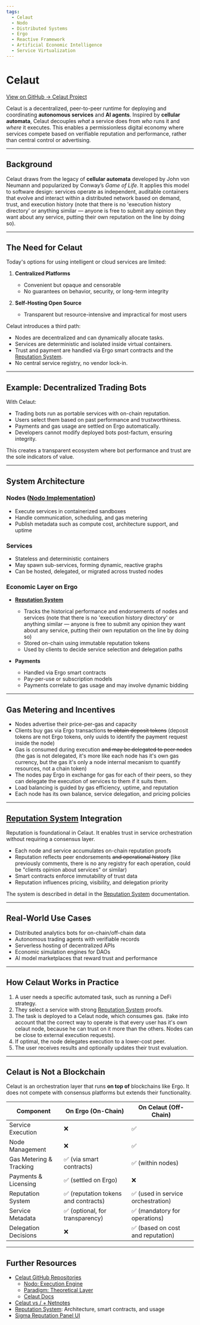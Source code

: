 ```yaml
---
tags:  
  - Celaut  
  - Nodo  
  - Distributed Systems  
  - Ergo  
  - Reactive Framework  
  - Artificial Economic Intelligence  
  - Service Virtualization  
---
```


# Celaut

[View on GitHub → Celaut Project](https://github.com/celaut-project)

Celaut is a decentralized, peer-to-peer runtime for deploying and coordinating **autonomous services** and **AI agents**. Inspired by **cellular automata**, Celaut decouples *what* a service does from *who* runs it and *where* it executes. This enables a permissionless digital economy where services compete based on verifiable reputation and performance, rather than central control or advertising.

---

## Background

Celaut draws from the legacy of **cellular automata** developed by John von Neumann and popularized by Conway’s *Game of Life*. It applies this model to software design: services operate as independent, auditable containers that evolve and interact within a distributed network based on demand, trust, and execution history (note that there is no 'execution history directory' or anything similar — anyone is free to submit any opinion they want about any service, putting their own reputation on the line by doing so).

---

## The Need for Celaut

Today's options for using intelligent or cloud services are limited:

1. **Centralized Platforms**
      - Convenient but opaque and censorable
      - No guarantees on behavior, security, or long-term integrity

2. **Self-Hosting Open Source**
      - Transparent but resource-intensive and impractical for most users

Celaut introduces a third path:

- Nodes are decentralized and can dynamically allocate tasks.
- Services are deterministic and isolated inside virtual containers.
- Trust and payment are handled via Ergo smart contracts and the [Reputation System](reputation-system.md).
- No central service registry, no vendor lock-in.

---

## Example: Decentralized Trading Bots

With Celaut:

- Trading bots run as portable services with on-chain reputation.
- Users select them based on past performance and trustworthiness.
- Payments and gas usage are settled on Ergo automatically.
- Developers cannot modify deployed bots post-factum, ensuring integrity.

This creates a transparent ecosystem where bot performance and trust are the sole indicators of value.

---

## System Architecture

### Nodes ([Nodo Implementation](https://github.com/celaut-project/nodo))

- Execute services in containerized sandboxes
- Handle communication, scheduling, and gas metering
- Publish metadata such as compute cost, architecture support, and uptime

### Services

- Stateless and deterministic containers
- May spawn sub-services, forming dynamic, reactive graphs
- Can be hosted, delegated, or migrated across trusted nodes

### Economic Layer on Ergo

- **[Reputation System](reputation-system.md)**  
    - Tracks the historical performance and endorsements of nodes and services (note that there is no 'execution history directory' or anything similar — anyone is free to submit any opinion they want about any service, putting their own reputation on the line by doing so)
    - Stored on-chain using immutable reputation tokens
    - Used by clients to decide service selection and delegation paths

- **Payments**
    - Handled via Ergo smart contracts
    - Pay-per-use or subscription models
    - Payments correlate to gas usage and may involve dynamic bidding

---

## Gas Metering and Incentives

- Nodes advertise their price-per-gas and capacity
- Clients buy gas via Ergo transactions ~~to obtain deposit tokens~~ (deposit tokens are not Ergo tokens, only uuids to identify the payment request inside the node)
- Gas is consumed during execution ~~and may be delegated to peer nodes~~ (the gas is not delegated, it's more like each node has it's own gas currency, but the gas it's only a node internal mecanism to quantify resources, not a chain token)
- The nodes pay Ergo in exchange for gas for each of their peers, so they can delegate the execution of services to them if it suits them.
- Load balancing is guided by gas efficiency, uptime, and reputation
- Each node has its own balance, service delegation, and pricing policies

---

## [Reputation System](reputation-system.md) Integration

Reputation is foundational in Celaut. It enables trust in service orchestration without requiring a consensus layer.

- Each node and service accumulates on-chain reputation proofs
- Reputation reflects peer endorsements ~~and operational history~~ (like previously comments, there is no any registry for each operation, could be "clients opinion about services" or similar)
- Smart contracts enforce immutability of trust data
- Reputation influences pricing, visibility, and delegation priority

The system is described in detail in the [Reputation System](reputation-system.md) documentation.

---

## Real-World Use Cases

- Distributed analytics bots for on-chain/off-chain data
- Autonomous trading agents with verifiable records
- Serverless hosting of decentralized APIs
- Economic simulation engines for DAOs
- AI model marketplaces that reward trust and performance

---

## How Celaut Works in Practice

1. A user needs a specific automated task, such as running a DeFi strategy.
2. They select a service with strong [Reputation System](reputation-system.md) proofs.
3. The task is deployed to a Celaut node, which consumes gas.  (take into account that the correct way to operate is that every user has it's own celaut node, because he can trust on it more than the others. Nodes can be close to external execution requests).
4. If optimal, the node delegates execution to a lower-cost peer.
5. The user receives results and optionally updates their trust evaluation.

---

## Celaut is Not a Blockchain

Celaut is an orchestration layer that runs **on top of** blockchains like Ergo. It does not compete with consensus platforms but extends their functionality.

| Component               | On Ergo (On-Chain)                  | On Celaut (Off-Chain)               |
|-------------------------|-------------------------------------|-------------------------------------|
| Service Execution       | ❌                                  | ✅                                   |
| Node Management         | ❌                                  | ✅                                   |
| Gas Metering & Tracking | ✅ (via smart contracts)             | ✅ (within nodes)                    |
| Payments & Licensing    | ✅ (settled on Ergo)                 | ❌                                   |
| Reputation System       | ✅ (reputation tokens and contracts) | ✅ (used in service orchestration)   |
| Service Metadata        | ✅ (optional, for transparency)      | ✅ (mandatory for operations)        |
| Delegation Decisions    | ❌                                  | ✅ (based on cost and reputation)    |

---

## Further Resources

- [Celaut GitHub Repositories](https://github.com/celaut-project)
  - [Nodo: Execution Engine](https://github.com/celaut-project/nodo)
  - [Paradigm: Theoretical Layer](https://github.com/celaut-project/paradigm)
  - [Celaut Docs](https://github.com/celaut-project/docs)
- [Celaut vs / + Netnotes](celaut_v_netnotes.md)
- [Reputation System](reputation-system.md): Architecture, smart contracts, and usage
- [Sigma Reputation Panel UI](https://reputation-systems.github.io/sigma-reputation-panel/)
